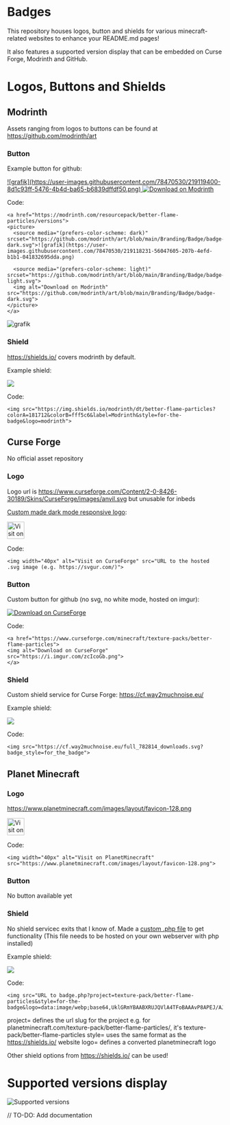 # Badges

This repository houses logos, button and shields for various minecraft-related websites to enhance your README.md pages!

It also features a supported version display that can be embedded on Curse Forge, Modrinth and GitHub.

# Logos, Buttons and Shields

## Modrinth
Assets ranging from logos to buttons can be found at https://github.com/modrinth/art

### Button

Example button for github:

<a href="https://modrinth.com/resourcepack/better-flame-particles/versions">
<picture>
  <source media="(prefers-color-scheme: dark)" srcset="https://github.com/modrinth/art/blob/main/Branding/Badge/badge-dark.svg">
  <source media="(prefers-color-scheme: light)" srcset="https://github.com/modrinth/art/blob/main/Branding/Badge/badge-light.svg">![grafik](https://user-images.githubusercontent.com/78470530/219119400-8d1c93ff-5476-4b4d-ba65-b6839dffdf50.png)

  <img alt="Download on Modrinth" src="https://github.com/modrinth/art/blob/main/Branding/Badge/badge-dark.svg">
</picture>
</a>

Code:
```
<a href="https://modrinth.com/resourcepack/better-flame-particles/versions">
<picture>
  <source media="(prefers-color-scheme: dark)" srcset="https://github.com/modrinth/art/blob/main/Branding/Badge/badge-dark.svg">![grafik](https://user-images.githubusercontent.com/78470530/219118231-56047605-207b-4efd-b1b1-041832695dda.png)

  <source media="(prefers-color-scheme: light)" srcset="https://github.com/modrinth/art/blob/main/Branding/Badge/badge-light.svg">
  <img alt="Download on Modrinth" src="https://github.com/modrinth/art/blob/main/Branding/Badge/badge-dark.svg">
</picture>
</a>
```
![grafik](https://user-images.githubusercontent.com/78470530/219118215-cddcc1af-3b53-47f1-8ead-f5547c0fdbb3.png)

### Shield

https://shields.io/ covers modrinth by default.

Example shield:

<img src="https://img.shields.io/modrinth/dt/better-flame-particles?colorA=181712&colorB=fff5c6&label=Modrinth&style=for-the-badge&logo=modrinth">

Code:

```<img src="https://img.shields.io/modrinth/dt/better-flame-particles?colorA=181712&colorB=fff5c6&label=Modrinth&style=for-the-badge&logo=modrinth">```

## Curse Forge

No official asset repository

### Logo

Logo url is https://www.curseforge.com/Content/2-0-8426-30189/Skins/CurseForge/images/anvil.svg but unusable for inbeds

[Custom made dark mode responsive logo](/curseforge.svg):

<img width="40px" alt="Visit on CurseForge" src="/curseforge.svg">

Code:

```<img width="40px" alt="Visit on CurseForge" src="URL to the hosted .svg image (e.g. https://svgur.com/)">```

### Button

Custom button for github (no svg, no white mode, hosted on imgur):

<a href="https://www.curseforge.com/minecraft/texture-packs/better-flame-particles">
<img alt="Download on CurseForge" src="https://i.imgur.com/zcIcoGb.png">
</a>

Code:
```
<a href="https://www.curseforge.com/minecraft/texture-packs/better-flame-particles">
<img alt="Download on CurseForge" src="https://i.imgur.com/zcIcoGb.png">
</a>
```

### Shield

Custom shield service for Curse Forge: https://cf.way2muchnoise.eu/

Example shield:

<img src="https://cf.way2muchnoise.eu/full_782814_downloads.svg?badge_style=for_the_badge">

Code:
```
<img src="https://cf.way2muchnoise.eu/full_782814_downloads.svg?badge_style=for_the_badge">
```

## Planet Minecraft

### Logo

https://www.planetminecraft.com/images/layout/favicon-128.png

<img width="40px" alt="Visit on PlanetMinecraft" src="https://www.planetminecraft.com/images/layout/favicon-128.png">

Code:
```
<img width="40px" alt="Visit on PlanetMinecraft" src="https://www.planetminecraft.com/images/layout/favicon-128.png">
```

### Button

No button available yet

### Shield

No shield servicec exits that I know of. Made a [custom .php file](/badge.php) to get functionality (This file needs to be hosted on your own webserver with php installed)

Example shield:

<img src="https://tschipcraft.ddns.net/mod_resources/badge.php?project=texture-pack/better-flame-particles/&style=for-the-badge&logo=data:image/webp;base64,UklGRmYBAABXRUJQVlA4TFoBAAAvP8APEJ/AJgCANDjcRHDt34QCWoH5aqgJAKQBbtzb/k3sYgGvraJIkpq5E3C60M+fbwYBmfkPAPj/78kRNnPJKxVqPkwCMQgq/I1Morbke9f/cc5p9Qji1EawYTDAtm2rakNT77bBxv//Wo6Hg5q2j2tH9H8CUvArNJ36d9a5F2d2dt53ki+UOVUHLOZ6PGmVNA3mKClDf9iVdzcdvi/FAHe2mh/OKOA0envTquspCFwvcwECTMv7VW5ST2f+F6y1Uzm4R0lWLv+5hsrR6erLWxqkSw3m9aqvMlYPkp6msemeJF1PukoGrvIwX8BsZtMzmE8gm1u5Q8en6cnADJyFgxS0OhvwKBL4gJlTpVsAfMxA3XdMchqbmc2lPoO8b+rncmpS7u4+dPfKvBOukW6Fqk1Ss1R9shQp/37YHe8gdwgxHOw1Kfg8qWEEBKQz1u1GOvENBJ+JGIIB">

Code:
```
<img src="URL to badge.php?project=texture-pack/better-flame-particles&style=for-the-badge&logo=data:image/webp;base64,UklGRmYBAABXRUJQVlA4TFoBAAAvP8APEJ/AJgCANDjcRHDt34QCWoH5aqgJAKQBbtzb/k3sYgGvraJIkpq5E3C60M+fbwYBmfkPAPj/78kRNnPJKxVqPkwCMQgq/I1Morbke9f/cc5p9Qji1EawYTDAtm2rakNT77bBxv//Wo6Hg5q2j2tH9H8CUvArNJ36d9a5F2d2dt53ki+UOVUHLOZ6PGmVNA3mKClDf9iVdzcdvi/FAHe2mh/OKOA0envTquspCFwvcwECTMv7VW5ST2f+F6y1Uzm4R0lWLv+5hsrR6erLWxqkSw3m9aqvMlYPkp6msemeJF1PukoGrvIwX8BsZtMzmE8gm1u5Q8en6cnADJyFgxS0OhvwKBL4gJlTpVsAfMxA3XdMchqbmc2lPoO8b+rncmpS7u4+dPfKvBOukW6Fqk1Ss1R9shQp/37YHe8gdwgxHOw1Kfg8qWEEBKQz1u1GOvENBJ+JGIIB">
```

project= defines the url slug for the project e.g. for planetminecraft.com/texture-pack/better-flame-particles/, it's texture-pack/better-flame-particles
style= uses the same format as the https://shields.io/ website
logo= defines a converted planetminecraft logo

Other shield options from https://shields.io/ can be used!


# Supported versions display

<picture>
  <source media="(prefers-color-scheme: dark)" srcset="https://tschipcraft.ddns.net/mod_resources/supported/supported.php?untested_versions=1.20&supported_versions=1.17,1.18,1.19&total_versions=1.13,1.14,1.15,1.16,1.17,1.18,1.19,1.20&progress_bar=false&mc_background=false&icons=true&white_mode=false">
  <source media="(prefers-color-scheme: light)" srcset="https://tschipcraft.ddns.net/mod_resources/supported/supported.php?untested_versions=1.20&supported_versions=1.17,1.18,1.19&total_versions=1.13,1.14,1.15,1.16,1.17,1.18,1.19,1.20&progress_bar=false&mc_background=false&icons=true&white_mode=true">
  <img alt="Supported versions" src="https://tschipcraft.ddns.net/mod_resources/supported/supported.php?untested_versions=1.20&supported_versions=1.17,1.18,1.19&total_versions=1.13,1.14,1.15,1.16,1.17,1.18,1.19,1.20&progress_bar=false&mc_background=false&icons=true&white_mode=false">
</picture>

// TO-DO: Add documentation
